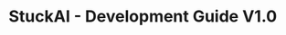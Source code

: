 # StuckAI - Development Guide V1.0
<!-- Daily development tasks will be populated here by Droid, following the roadmap in StuckAI_Creation_Guide_V2.0.md. -->
